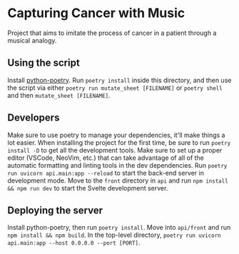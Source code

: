 # Capturing Cancer with Music

Project that aims to imitate the process of cancer in a patient through a musical analogy.

## Using the script
Install [python-poetry](https://www.python-poetry.org). 
Run `poetry install` inside this directory, and then use the script via either `poetry run mutate_sheet [FILENAME]` or `poetry shell` and then `mutate_sheet [FILENAME]`.

## Developers
Make sure to use poetry to manage your dependencies, it'll make things a lot easier. 
When installing the project for the first time, be sure to run `poetry install -D` to get all the development tools.
Make sure to set up a proper editor (VSCode, NeoVim, etc.) that can take advantage of all of the automatic formatting and linting tools in the dev dependencies.
Run `poetry run uvicorn api.main:app --reload` to start the back-end server in development mode.
Move to the `front` directory in `api` and run `npm install && npm run dev` to start the Svelte development server.

## Deploying the server
Install python-poetry, then run `poetry install`. 
Move into `api/front` and run `npm install && npm build`.
In the top-level directory, `poetry run uvicorn api.main:app --host 0.0.0.0 --port [PORT]`.
